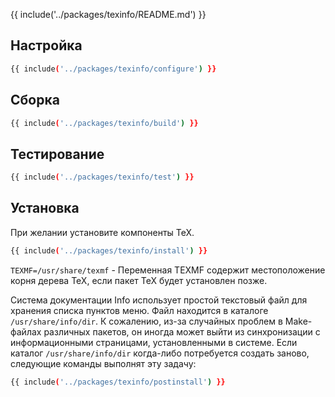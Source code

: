 {{ include('../packages/texinfo/README.md') }}

## Настройка

```bash 
{{ include('../packages/texinfo/configure') }}
```

## Сборка

```bash 
{{ include('../packages/texinfo/build') }}
```

## Тестирование

```bash 
{{ include('../packages/texinfo/test') }}
```

## Установка

При желании установите компоненты TeX.
```bash 
{{ include('../packages/texinfo/install') }}
```

`TEXMF=/usr/share/texmf` - Переменная TEXMF содержит местоположение корня дерева TeX, если пакет TeX будет установлен позже.

Система документации Info использует простой текстовый файл для хранения списка пунктов меню. Файл находится в каталоге `/usr/share/info/dir`. К сожалению, из-за случайных проблем в Make-файлах различных пакетов, он иногда может выйти из синхронизации с информационными страницами, установленными в системе. Если каталог `/usr/share/info/dir` когда-либо потребуется создать заново, следующие команды выполнят эту задачу:
```bash 
{{ include('../packages/texinfo/postinstall') }}
```



